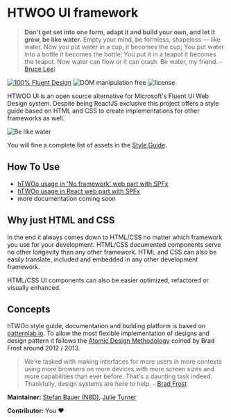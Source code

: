 # HTWOO UI framework

> **Don't get set into one form, adapt it and build your own, and let it grow, be like water.** Empty your mind, be formless, shapeless — like water. Now you put water in a cup, it becomes the cup; You put water into a bottle it becomes the bottle; You put it in a teapot it becomes the teapot. Now water can flow or it can crash. Be water, my friend. - [Bruce Lee](https://www.youtube.com/watch?v=cJMwBwFj5nQ))

[![100% Fluent Design](https://img.shields.io/badge/Fluent-blue)](https://www.youtube.com/watch?v=cJMwBwFj5nQ) ![DOM manipulation free](https://img.shields.io/badge/100%25-DOM%20manipulation%20free-orange) ![license](https://img.shields.io/github/license/n8design/liquid)

HTWOO UI is an open source alternative for Microsoft's Fluent UI Web Design system. Despite being ReactJS exclusive this project offers a style guide based on HTML and CSS to create implementations for other frameworks as well.

![Be like water][logo]

You will fine a complete list of assets in the [Style Guide](https://lab.n8d.studio/htwoo/htwoo-core/?p=all).

## How To Use

* [hTWOo usage in 'No framework' web part with SPFx](https://lab.n8d.studio/htwoo/how-to/how-to-spfx-html)
* [hTWOo usage in React web part with SPFx](https://lab.n8d.studio/htwoo/how-to/how-to-spfx-react)
* more documentation coming soon

## Why just HTML and CSS

In the end it always comes down to HTML/CSS no matter which framework you use for your development. HTML/CSS documented components serve no other longevity than any other framework. HTML and CSS can also be easily translate, included and embedded in any other development framework.

HTML/CSS UI components can also be easier optimized, refactored or visually enhanced.

## Concepts

hTWOo style guide, documentation and building platform is based on [patternlab.io](https://patternlab.io/). To allow the most flexible implementation of designs and design pattern it follows the [Atomic Design Methodology](https://bradfrost.com/blog/post/atomic-web-design/) coined by Brad Frost around 2012 / 2013.

> We're tasked with making interfaces for more users in more contexts using more browsers on more devices with more screen sizes and more capabilities than ever before. That's a daunting task indeed. Thankfully, design systems are here to help. - [Brad Frost](https://atomicdesign.bradfrost.com/)


**Maintainer:** [Stefan Bauer (N8D)](https://github.com/StfBauer), [Julie Turner](https://github.com/juliemturner)

**Contributor:** You ❤️




[logo]: ./assets/htwoo.jpg "Be like water and adopt fast"

